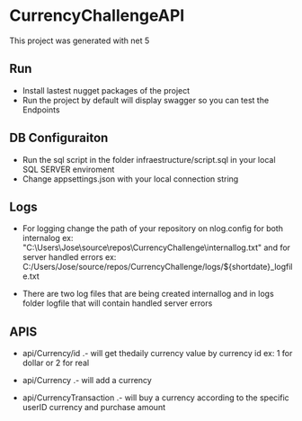 # CurrencyChallengeAPI

This project was generated with net 5

## Run

- Install lastest nugget packages of the project
- Run the project by default will display swagger so you can test the Endpoints

## DB Configuraiton

- Run the sql script in the folder infraestructure/script.sql in your local SQL SERVER enviroment
- Change appsettings.json with your local connection string

## Logs

- For logging change the path of your repository on nlog.config for both internalog 
ex: "C:\Users\Jose\source\repos\CurrencyChallenge\internallog.txt" and for server handled errors
ex: C:/Users/Jose/source/repos/CurrencyChallenge/logs/${shortdate}_logfile.txt

- There are two log files that are being created internallog and in logs folder logfile that will contain handled server errors

## APIS

- api/Currency/id  .- will get thedaily currency value by currency id ex: 1 for dollar or 2 for real
- api/Currency  .- will add a currency 

- api/CurrencyTransaction  .- will buy a currency according to the specific userID currency and purchase amount

